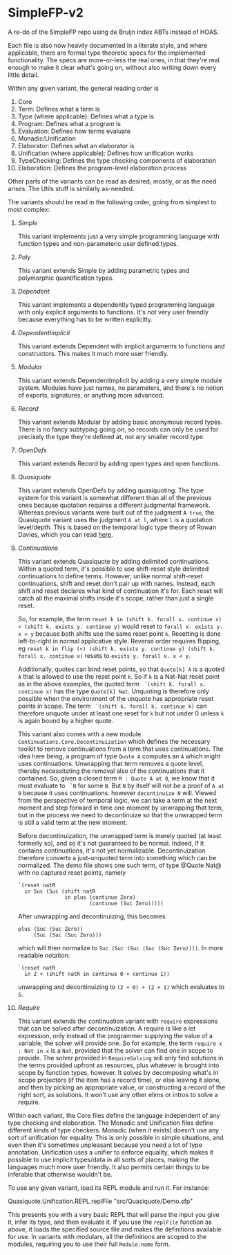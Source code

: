 # SimpleFP-v2

A re-do of the SimpleFP repo using de Bruijn index ABTs instead of HOAS.

Each file is also now heavily documented in a literate style, and where applicable, there are formal type theoretic specs for the implemented functionality. The specs are more-or-less the real ones, in that they're real enough to make it clear what's going on, without also writing down every little detail.

Within any given variant, the general reading order is

1. Core
  1. Term: Defines what a term is
  2. Type (where applicable): Defines what a type is
  3. Program: Defines what a program is
  4. Evaluation: Defines how terms evaluate
2. Monadic/Unification
  1. Elaborator: Defines what an elaborator is
  2. Unification (where applicable): Defines how unification works
  3. TypeChecking: Defines the type checking components of elaboration
  4. Elaboration: Defines the program-level elaboration process

Other parts of the variants can be read as desired, mostly, or as the need arises. The Utils stuff is similarly as-needed.

The variants should be read in the following order, going from simplest to most complex:

1.  *Simple*

    This variant implements just a very simple programming language with function types and non-parameteric user defined types.

2.  *Poly*

    This variant extends Simple by adding parametric types and polymorphic quantification types.
    
3.  *Dependent*

    This variant implements a dependently typed programming language with only explicit arguments to functions. It's not very user friendly because everything has to be written explicitly.
    
4.  *DependentImplicit*

    This variant extends Dependent with implicit arguments to functions and constructors. This makes it much more user friendly.
    
5.  *Modular*

    This variant extends DependentImplicit by adding a very simple module system. Modules have just names, no parameters, and there's no notion of exports, signatures, or anything more advanced.
    
6.  *Record*

    This variant extends Modular by adding basic anonymous record types. There is no fancy subtyping going on, so records can only be used for precisely the type they're defined at, not any smaller record type.
    
7.  *OpenDefs*

    This variant extends Record by adding open types and open functions.
    
8.  *Quasiquote*

    This variant extends OpenDefs by adding quasiquoting. The type system for this variant is somewhat different than all of the previous ones because quotation requires a different judgmental framework. Whereas previous variants were built out of the judgment `A true`, the Quasiquote variant uses the judgment `A at l`, where `l` is a quotation level/depth. This is based on the temporal logic type theory of Rowan Davies, which you can read [here](http://citeseerx.ist.psu.edu/viewdoc/summary?doi=10.1.1.28.4374).

9.  *Continuations*

    This variant extends Quasiquote by adding delimited continuations. Within a quoted term, it's possible to use shift-reset style delimited continuations to define terms. However, unlike normal shift-reset continuations, shift and reset don't pair up with names. Instead, each shift and reset declares what kind of continuation it's for. Each reset will catch all the maximal shifts inside it's scope, rather than just a single reset.
    
    So, for example, the term `reset k in (shift k. forall x. continue x) < (shift k. exists y. continue y)` would reset to `forall x. exists y. x < y` because both shifts use the same reset point `k`. Resetting is done left-to-right in normal applicative style. Reverse order requires flipping, eg `reset k in flip (<) (shift k. exists y. continue y) (shift k. forall x. continue x)` resets to `exists y. forall x. x < y`.
    
    Additionally, quotes can bind reset points, so that `Quote[k] A` is a quoted `A` that is allowed to use the reset point `k`. So if `k` is a Nat-Nat reset point as in the above examples, the quoted term `` `(shift k. forall x. continue x)`` has the type `Quote[k] Nat`. Unquoting is therefore only possible when the environment of the unquote has appropriate reset points in scope. The term `` `(shift k. forall k. continue k)`` can therefore unquote under at least one reset for `k` but not under 0 unless `k` is again bound by a higher quote.
    
    This variant also comes with a new module `Continuations.Core.Decontinuization` which defines the necessary toolkit to remove continuations from a term that uses continuations. The idea here being, a program of type `Quote A` computes an `A` which might uses continuations. Unwrapping that term removes a quote level, thereby necessitating the removal also of the continuations that it contained. So, given a closed term `M : Quote A at 0`, we know that it must evaluate to `` `N`` for some `N`. But `N` by itself will not be a proof of `A at 0` because it uses continuations. however `decontinuize N` will. Viewed from the perspective of temporal logic, we can take a term at the next moment and step forward in time one moment by unwrapping that term, but in the process we need to decontinuize so that the unwrapped term is still a valid term at the new moment.
    
    Before decontinuization, the unwrapped term is merely quoted (at least formerly so), and so it's not guaranteed to be normal. Indeed, if it contains continuations, it's not yet normalizable. Decontinuization therefore converts a just-unquoted term into something which can be normalized. The demo file shows one such term, of type @Quote Nat@ with no captured reset points, namely
    
        `(reset natR
          in Suc (Suc (shift natR
                       in plus (continue Zero)
                               (continue (Suc Zero)))))
    
    After unwrapping and decontinuizing, this becomes
    
        plus (Suc (Suc Zero))
             (Suc (Suc (Suc Zero)))
    
    which will then normalize to `Suc (Suc (Suc (Suc (Suc Zero))))`. In more readable notation:
    
        `(reset natR
          in 2 + (shift natR in continue 0 + continue 1))
          
    unwrapping and decontinuizing to `(2 + 0) + (2 + 1)` which evaluates to `5`.

10. *Require*
    
    This variant extends the continuation variant with `require` expressions that can be solved after decontinuization. A require is like a let expression, only instead of the programmer supplying the value of a variable, the solver will provide one. So for example, the term `require x : Nat in x` is a `Nat`, provided that the solver can find one in scope to provide. The solver provided in `RequireSolving` will only find solutions in the terms provided upfront as resources, plus whatever is brought into scope by function types, however. It solves by decomposing what's in scope projectors (if the item has a record time), or else leaving it alone, and then by picking an appropriate value, or constructing a record of the right sort, as solutions. It won't use any other elims or intros to solve a require.

Within each variant, the Core files define the language independent of any type checking and elaboration. The Monadic and Unification files define different kinds of type checkers. Monadic (when it exists) doesn't use any sort of unification for equality. This is only possible in simple situations, and even then it's sometimes unpleasant because you need a lot of type annotation. Unification uses a unifier to enforce equality, which makes it possible to use implicit types/data in all sorts of places, making the  languages much more user friendly. It also permits certain things to be inferable that otherwise wouldn't be.

To use any given variant, load its REPL module and run it. For instance:

  Quasiquote.Unification.REPL.replFile "src/Quasiquote/Demo.sfp"

This presents you with a very basic REPL that will parse the input you give  it, infer its type, and then evaluate it. If you use the `replFile` function as above, it loads the specified source file and makes the definitions available for use. In variants with modulars, all the definitions are scoped to the modules, requiring you to use their full `Module.name` form.